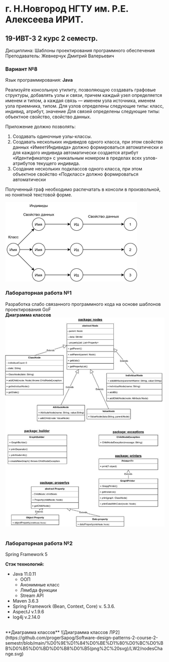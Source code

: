 # г. Н.Новгород НГТУ им. Р.Е. Алексеева ИРИТ. #
## 19-ИВТ-3 2 курс 2 семестр.  
Дисциплина: Шаблоны проектирования программного обеспечения  
Преподаватель: Жевнерчук Дмитрий Валерьевич

### Вариант №8 ###  
Язык программирования: **Java**  
  

Реализуйте консольную утилиту, позволяющую создавать графовые структуры,
добавлять узлы и связи, причем каждый узел определяется именем и типом, а
каждая связь — именем узла источника, именем узла приемника, типом.
Для узлов определены следующие типы: класс, индивид, атрибут, значение
Для связей определены следующие типы: объектное свойство, свойство
данных.  
  
Приложение должно позволять:  
1. Создавать одиночные узлы-классы.  
2. Создавать нескольких индивидов одного класса, при этом свойство данных «ИмеетИндивида» должно формироваться автоматически и для каждого индивида автоматически создается атрибут «Идентификатор» с уникальным номером в пределах всех узлов-атрибутов текущего индивида.  
3. Создание нескольких подклассов одного класса, при этом объектное свойство
«Подкласс» должно формироваться автоматически  
  
Полученный граф необходимо распечатать в консоли в произвольной, но
понятной текстовой форме.  
  
![Схема](https://github.com/progerSapog/Software-design-patterns-2-course-2-semestr/blob/main/%D0%9E%D1%84%D0%BE%D1%80%D0%BC%D0%BB%D0%B5%D0%BD%D0%B8%D0%B5(png%2C%20svg)/LW1/diagram.png)  
  
### Лабораторная работа №1 
Разработка слабо связанного программного кода на основе шаблонов проектирования GoF  
**Диаграмма классов**  
![Диаграмма классов ЛР1](https://github.com/progerSapog/Software-design-patterns-2-course-2-semestr/blob/main/%D0%9E%D1%84%D0%BE%D1%80%D0%BC%D0%BB%D0%B5%D0%BD%D0%B8%D0%B5(png%2C%20svg)/LW1/%D0%B4%D0%B0%D0%B8%D0%B3%D1%80%D0%B0%D0%BC%D0%BC%D0%B0%20%D0%BA%D0%BB%D0%B0%D1%81%D1%81%D0%BE%D0%B2.png)
<br>
<br>
### Лабораторная работа №2 
Spring Framework 5  
  
**Стэк технологий:**
+ Java 11.0.11
  + ООП
  + Анонимные класс
  + Лямбда функции
  + Stream API
+ Maven 3.6.3
+ Spring Framework (Bean, Context, Core) v. 5.3.6.
+ AspectJ v.1.9.6
+ log4j v.2.14.0
<br>
**Диаграмма классов**  
![Диаграмма классов ЛР2](https://github.com/progerSapog/Software-design-patterns-2-course-2-semestr/blob/main/%D0%9E%D1%84%D0%BE%D1%80%D0%BC%D0%BB%D0%B5%D0%BD%D0%B8%D0%B5(png%2C%20svg)/LW2/nodesChange.svg)
